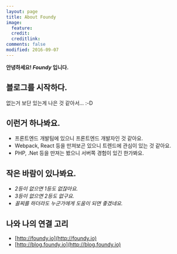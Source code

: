 ```yaml
---
layout: page
title: About Foundy
image:
  feature:
  credit:
  creditlink:
comments: false
modified: 2016-09-07
---
```


**안녕하세요! _Foundy_ 입니다.**

## 블로그를 시작하다.

없는거 보단 있는게 나은 것 같아서... :-D

## 이런거 하나봐요.

* 프론트엔드 개발팀에 있으니 프론트엔드 개발자인 것 같아요.
* Webpack, React 등을 만져보곤 있으니 트렌드에 관심이 있는 것 같아요.
* PHP, .Net 등을 만져는 봤으니 서버쪽 경험이 있긴 한가봐요.

## 작은 바람이 있나봐요.

* _2등이 없으면 1등도 없잖아요._
* _3등이 없으면 2등도 없구요._
* _꼴찌를 하더라도 누군가에게 도움이 되면 좋겠네요._

## 나와 나의 연결 고리

* [http://foundy.io](http://foundy.io)
* [http://blog.foundy.io](http://blog.foundy.io)
